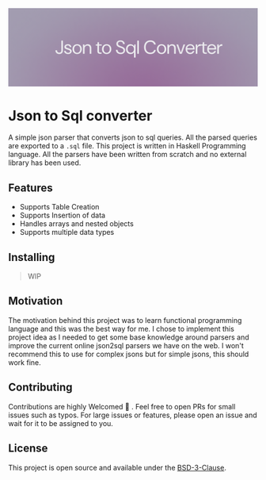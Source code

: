 <img width="1280" alt="Json2Sql" src="/.github/assets/banner.png">

# Json to Sql converter

A simple json parser that converts json to sql queries. All the parsed queries are exported to a `.sql` file. This project is written in Haskell Programming language. All the parsers have been written from scratch and no external library has been used.

## Features

- Supports Table Creation
- Supports Insertion of data
- Handles arrays and nested objects
- Supports multiple data types

## Installing

> WIP

## Motivation

The motivation behind this project was to learn functional programming language and this was the best way for me. I chose to implement this project idea as I needed to get some base knowledge around parsers and improve the current online json2sql parsers we have on the web. I won't recommend this to use for complex jsons but for simple jsons, this should work fine.

## Contributing

Contributions are highly Welcomed 💙 . Feel free to open PRs for small issues such as typos. For large issues or features, please open an issue and wait for it to be assigned to you.

## License

This project is open source and available under the [ BSD-3-Clause](LICENSE).
